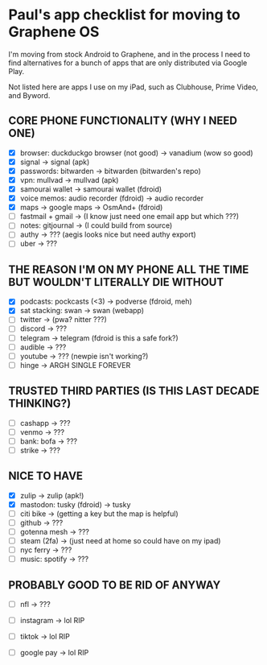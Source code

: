 # Paul's app checklist for moving to Graphene OS
I'm moving from stock Android to Graphene, and in the process I need to find alternatives for a bunch of apps that are only distributed via Google Play.

Not listed here are apps I use on my iPad, such as Clubhouse, Prime Video, and Byword.

## CORE PHONE FUNCTIONALITY (WHY I NEED ONE)
- [x] browser: duckduckgo browser (not good) -> vanadium (wow so good)
- [x] signal -> signal (apk)
- [x] passwords: bitwarden -> bitwarden (bitwarden's repo)
- [x] vpn: mullvad -> mullvad (apk)
- [x] samourai wallet -> samourai wallet (fdroid)
- [x] voice memos: audio recorder (fdroid) -> audio recorder
- [x] maps -> google maps -> OsmAnd+ (fdroid)
- [ ] fastmail + gmail -> (I know just need one email app but which ???)
- [ ] notes: gitjournal -> (I could build from source) 
- [ ] authy -> ??? (aegis looks nice but need authy export)
- [ ] uber -> ???

## THE REASON I'M ON MY PHONE ALL THE TIME BUT WOULDN'T LITERALLY DIE WITHOUT
- [x] podcasts: pockcasts (<3) -> podverse (fdroid, meh)
- [x] sat stacking: swan -> swan (webapp)
- [ ] twitter -> (pwa? nitter ???) 
- [ ] discord -> ???
- [ ] telegram -> telegram (fdroid is this a safe fork?)
- [ ] audible -> ???
- [ ] youtube -> ??? (newpie isn't working?)
- [ ] hinge -> ARGH SINGLE FOREVER

## TRUSTED THIRD PARTIES (IS THIS LAST DECADE THINKING?)
- [ ] cashapp -> ???
- [ ] venmo -> ???
- [ ] bank: bofa -> ???
- [ ] strike -> ???

## NICE TO HAVE
- [x] zulip -> zulip (apk!)
- [x] mastodon: tusky (fdroid) -> tusky
- [ ] citi bike -> (getting a key but the map is helpful) 
- [ ] github -> ??? 
- [ ] gotenna mesh -> ???
- [ ] steam (2fa) -> (just need at home so could have on my ipad) 
- [ ] nyc ferry -> ???
- [ ] music: spotify -> ???

## PROBABLY GOOD TO BE RID OF ANYWAY
- [ ] nfl -> ??? 
- [ ] instagram -> lol RIP
- [ ] tiktok -> lol RIP
- [ ] google pay -> lol RIP

